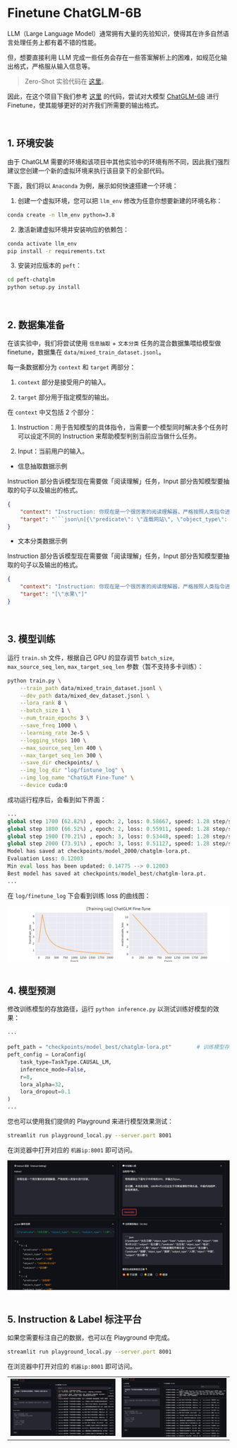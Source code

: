# Finetune ChatGLM-6B

LLM（Large Language Model）通常拥有大量的先验知识，使得其在许多自然语言处理任务上都有着不错的性能。

但，想要直接利用 LLM 完成一些任务会存在一些答案解析上的困难，如规范化输出格式，严格服从输入信息等。

> Zero-Shot 实验代码在 [这里](../zero-shot/readme.md)。

因此，在这个项目下我们参考 [这里](https://github.com/mymusise/ChatGLM-Tuning/tree/master) 的代码，尝试对大模型 [ChatGLM-6B](https://github.com/THUDM/ChatGLM-6B) 进行 Finetune，使其能够更好的对齐我们所需要的输出格式。

<br>

## 1. 环境安装

由于 ChatGLM 需要的环境和该项目中其他实验中的环境有所不同，因此我们强烈建议您创建一个新的虚拟环境来执行该目录下的全部代码。

下面，我们将以 `Anaconda` 为例，展示如何快速搭建一个环境：

1. 创建一个虚拟环境，您可以把 `llm_env` 修改为任意你想要新建的环境名称：

```sh
conda create -n llm_env python=3.8
```

2. 激活新建虚拟环境并安装响应的依赖包：

```sh
conda activate llm_env
pip install -r requirements.txt
```

3. 安装对应版本的 `peft`：

```sh
cd peft-chatglm
python setup.py install
```

<br>

## 2. 数据集准备

在该实验中，我们将尝试使用 `信息抽取` + `文本分类` 任务的混合数据集喂给模型做 finetune，数据集在 `data/mixed_train_dataset.jsonl`。

每一条数据都分为 `context` 和 `target` 两部分：

1.  `context` 部分是接受用户的输入。

2. `target` 部分用于指定模型的输出。

在 `context` 中又包括 2 个部分：

1. Instruction：用于告知模型的具体指令，当需要一个模型同时解决多个任务时可以设定不同的 Instruction 来帮助模型判别当前应当做什么任务。

2. Input：当前用户的输入。

*  信息抽取数据示例

Instruction 部分告诉模型现在需要做「阅读理解」任务，Input 部分告知模型要抽取的句子以及输出的格式。

```json
{
    "context": "Instruction: 你现在是一个很厉害的阅读理解器，严格按照人类指令进行回答。\nInput: 找到句子中的三元组信息并输出成json给我:\n\n九玄珠是在纵横中文网连载的一部小说，作者是龙马。\nAnswer: ", 
    "target": "```json\n[{\"predicate\": \"连载网站\", \"object_type\": \"网站\", \"subject_type\": \"网络小说\", \"object\": \"纵横中文网\", \"subject\": \"九玄珠\"}, {\"predicate\": \"作者\", \"object_type\": \"人物\", \"subject_type\": \"图书作品\", \"object\": \"龙马\", \"subject\": \"九玄珠\"}]\n```"
}
```

*  文本分类数据示例

Instruction 部分告诉模型现在需要做「阅读理解」任务，Input 部分告知模型要抽取的句子以及输出的格式。

```json
{
    "context": "Instruction: 你现在是一个很厉害的阅读理解器，严格按照人类指令进行回答。\nInput: 下面句子可能是一条关于什么的评论，用列表形式回答：\n\n很不错，很新鲜，快递小哥服务很好，水果也挺甜挺脆的\nAnswer: ", 
    "target": "[\"水果\"]"
}
```

<br>

## 3. 模型训练

运行 `train.sh` 文件，根据自己 GPU 的显存调节 `batch_size`, `max_source_seq_len`, `max_target_seq_len` 参数（暂不支持多卡训练）：

```sh
python train.py \
    --train_path data/mixed_train_dataset.jsonl \
    --dev_path data/mixed_dev_dataset.jsonl \
    --lora_rank 8 \
    --batch_size 1 \
    --num_train_epochs 3 \
    --save_freq 1000 \
    --learning_rate 3e-5 \
    --logging_steps 100 \
    --max_source_seq_len 400 \
    --max_target_seq_len 300 \
    --save_dir checkpoints/ \
    --img_log_dir "log/fintune_log" \
    --img_log_name "ChatGLM Fine-Tune" \
    --device cuda:0
```

成功运行程序后，会看到如下界面：

```python
...
global step 1700 (62.82%) , epoch: 2, loss: 0.58667, speed: 1.28 step/s
global step 1800 (66.52%) , epoch: 2, loss: 0.55911, speed: 1.28 step/s
global step 1900 (70.21%) , epoch: 3, loss: 0.53448, speed: 1.28 step/s
global step 2000 (73.91%) , epoch: 3, loss: 0.51127, speed: 1.28 step/s
Model has saved at checkpoints/model_2000/chatglm-lora.pt.
Evaluation Loss: 0.12003
Min eval loss has been updated: 0.14775 --> 0.12003
Best model has saved at checkpoints/model_best/chatglm-lora.pt.
...
```

在 `log/finetune_log` 下会看到训练 loss 的曲线图：

<div align='center'><img src='assets/ChatGLM Fine-Tune.png'></div>

<br>

## 4. 模型预测

修改训练模型的存放路径，运行 `python inference.py` 以测试训练好模型的效果：

```python
...

peft_path = "checkpoints/model_best/chatglm-lora.pt"        # 训练模型存放路径
peft_config = LoraConfig(
    task_type=TaskType.CAUSAL_LM, 
    inference_mode=False,
    r=8,
    lora_alpha=32, 
    lora_dropout=0.1
)
...
```

您也可以使用我们提供的 Playground 来进行模型效果测试：

```sh
streamlit run playground_local.py --server.port 8001
```

在浏览器中打开对应的 `机器ip:8001` 即可访问。

<div align='center'><img src='assets/playground.png'></div>


<br>

## 5. Instruction & Label 标注平台

如果您需要标注自己的数据，也可以在 Playground 中完成。

```sh
streamlit run playground_local.py --server.port 8001
```

在浏览器中打开对应的 `机器ip:8001` 即可访问。

<table>
<tr>
<td><img src="assets/label1.png" border=0></td>
<td><img src="assets/label2.png" border=0></td>
</tr>
</table>